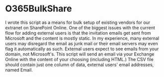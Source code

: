 # O365BulkShare
I wrote this script as a means for bulk setup of existing vendors for our extranet on SharePoint Online. One of the biggest issues with the current flow for adding external users is that the invitation emails get sent from Microsoft and the content is mostly static. In my experience, many external users may disregard the email as junk mail or their email servers may even flag it automatically as such. External users expect to see emails from your domain, not Microsoft's. This script will send an email via your Exchange Online with the content of your choosing (including HTML.) The CSV file should contain just one column of data, external users' email addresses, named Email.
